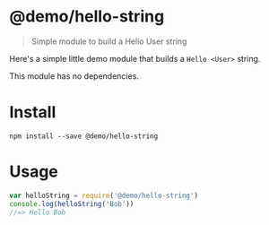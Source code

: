 # @demo/hello-string

> Simple module to build a Hello User string

Here's a simple little demo module that builds a `Hello <User>` string.

This module has no dependencies.

# Install

```
npm install --save @demo/hello-string
```

# Usage

```js
var helloString = require('@demo/hello-string')
console.log(helloString('Bob'))
//=> Hello Bob
```
